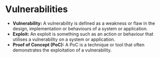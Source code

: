 # Vulnerabilities

- **Vulnerability:**	A vulnerability is defined as a weakness or flaw in the design, implementation or behaviours of a system or application.
- **Exploit:**	An exploit is something such as an action or behaviour that utilises a vulnerability on a system or application.
- **Proof of Concept (PoC):**	A PoC is a technique or tool that often demonstrates the exploitation of a vulnerability.